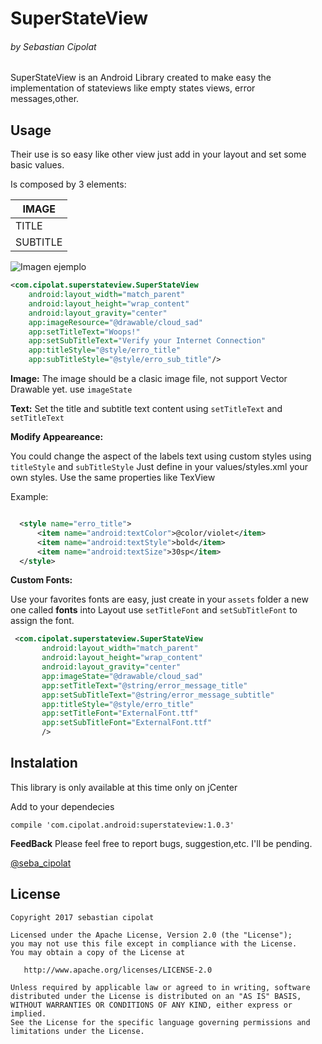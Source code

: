 # SuperStateView
###### by Sebastian Cipolat

SuperStateView is an Android Library created to make easy the implementation of stateviews like empty states views, error messages,other.


## Usage

Their use is so easy like other view just add in your layout and set some basic values.

Is composed by 3 elements:

| IMAGE         
| ------------- 
| TITLE         
| SUBTITLE

![Imagen ejemplo](https://raw.githubusercontent.com/sebacipolat/SuperStateView/master/images/image1.png)

```xml
<com.cipolat.superstateview.SuperStateView
    android:layout_width="match_parent"
    android:layout_height="wrap_content"
    android:layout_gravity="center"
    app:imageResource="@drawable/cloud_sad"
    app:setTitleText="Woops!"
    app:setSubTitleText="Verify your Internet Connection"
    app:titleStyle="@style/erro_title"
    app:subTitleStyle="@style/erro_sub_title"/>
  ```
   **Image:**
   The image should be a clasic image file, not support Vector Drawable yet.
   use `imageState`
   
  **Text:**
   Set the title and subtitle text content using `setTitleText` and `setTitleText`

  **Modify Appeareance:**

  You could change the aspect of the labels text using custom styles using `titleStyle` and `subTitleStyle`
  Just define in your values/styles.xml your own styles.
  Use the same properties like TexView

  Example:

  ```xml

    <style name="erro_title">
        <item name="android:textColor">@color/violet</item>
        <item name="android:textStyle">bold</item>
        <item name="android:textSize">30sp</item>
    </style>
  ```



  **Custom Fonts:**

  Use your favorites fonts are easy, just create in your `assets` folder a new one called **fonts**
  into Layout use `setTitleFont` and `setSubTitleFont` to assign the font.
   

 ```xml
  <com.cipolat.superstateview.SuperStateView
        android:layout_width="match_parent"
        android:layout_height="wrap_content"
        android:layout_gravity="center"
        app:imageState="@drawable/cloud_sad"
        app:setTitleText="@string/error_message_title"
        app:setSubTitleText="@string/error_message_subtitle"
        app:titleStyle="@style/erro_title"
        app:setTitleFont="ExternalFont.ttf"
        app:setSubTitleFont="ExternalFont.ttf"
        />
  ```

  ## Instalation

  This library is only available at this time only on jCenter
  
  Add to your dependecies

`compile 'com.cipolat.android:superstateview:1.0.3'`

  
**FeedBack**
  Please feel free to report bugs, suggestion,etc. I'll be pending.

[@seba_cipolat](http://twitter.com/seba_cipolat)
## License
    Copyright 2017 sebastian cipolat

    Licensed under the Apache License, Version 2.0 (the "License");
    you may not use this file except in compliance with the License.
    You may obtain a copy of the License at

       http://www.apache.org/licenses/LICENSE-2.0

    Unless required by applicable law or agreed to in writing, software
    distributed under the License is distributed on an "AS IS" BASIS,
    WITHOUT WARRANTIES OR CONDITIONS OF ANY KIND, either express or implied.
    See the License for the specific language governing permissions and
    limitations under the License.
